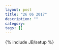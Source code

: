 ```yaml
---
layout: post
title: "26 06 2017"
description: ""
category: 
tags: []
---
```

{% include JB/setup %}
